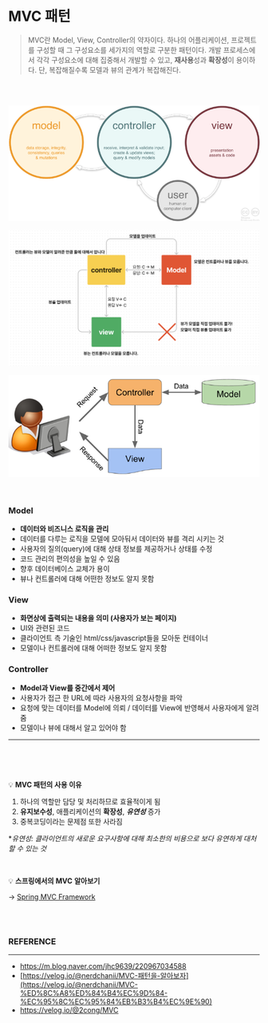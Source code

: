 # MVC 패턴
> MVC란 Model, View, Controller의 약자이다. 하나의 어플리케이션, 프로젝트를 구성할 때 그 구성요소를 세가지의 역할로 구분한 패턴이다. 개발 프로세스에서 각각 구성요소에 대해 집중해서 개발할 수 있고, **재사용**성과 **확장성**이 용이하다. 단, 복잡해질수록 모델과 뷰의 관계가 복잡해진다.

<br>
<br>

![MVC 패턴 구조](../resources/MVC패턴.png)

![MVC 패턴 구조](../resources/MVC패턴1.png)

![MVC 패턴 구조](../resources/MVC패턴3.png)

<br>

### Model

- **데이터와 비즈니스 로직을 관리**
- 데이터를 다루는 로직을 모델에 모아둬서 데이터와 뷰를 격리 시키는 것
- 사용자의 질의(query)에 대해 상태 정보를 제공하거나 상태를 수정
- 코드 관리의 편의성을 높일 수 있음
- 향후 데이터베이스 교체가 용이
- 뷰나 컨트롤러에 대해 어떤한 정보도 알지 못함

### View

- **화면상에 출력되는 내용을 의미 (사용자가 보는 페이지)**
- UI와 관련된 코드
- 클라이언트 측 기술인 html/css/javascript들을 모아둔 컨테이너
- 모델이나 컨트롤러에 대해 어떠한 정보도 알지 못함

### Controller

- **Model과 View를 중간에서 제어**
- 사용자가 접근 한 URL에 따라 사용자의 요청사항을 파악
- 요청에 맞는 데이터를 Model에 의뢰 / 데이터를 View에 반영해서 사용자에게 알려줌
- 모델이나 뷰에 대해서 알고 있어야 함

--- 

<br>
<br>
<br>


💡 **MVC 패턴의  사용 이유**

1. 하나의 역할만 담당 및 처리하므로 효율적이게 됨
2. **유지보수성**, 애플리케이션의 **확장성**, **_유연성_** 증가
3. 중복코딩이라는 문제점 또한 사라짐

\*_유연성: 클라이언트의 새로운 요구사항에 대해 최소한의 비용으로 보다 유연하게 대처할 수 있는 것_



<br>

💡 **스프링에서의** **MVC** **알아보기** 
  
→ [Spring MVC Framework](https://www.notion.so/Spring-MVC-Framework-27a032162e0e4512bf61c6020460c4d8?pvs=21)


<br>
<br>

### **REFERENCE**

---

- https://m.blog.naver.com/jhc9639/220967034588
- [https://velog.io/@nerdchanii/MVC-패턴을-알아보자](https://velog.io/@nerdchanii/MVC-%ED%8C%A8%ED%84%B4%EC%9D%84-%EC%95%8C%EC%95%84%EB%B3%B4%EC%9E%90)
- https://velog.io/@2cong/MVC
